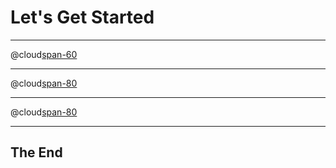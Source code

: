 # Let's Get **Started**

---

@cloud[span-60](src/test.py)

---

@cloud[span-80](src/mind.puml)

---

@cloud[span-80](src/pure.py)

---

## The End


